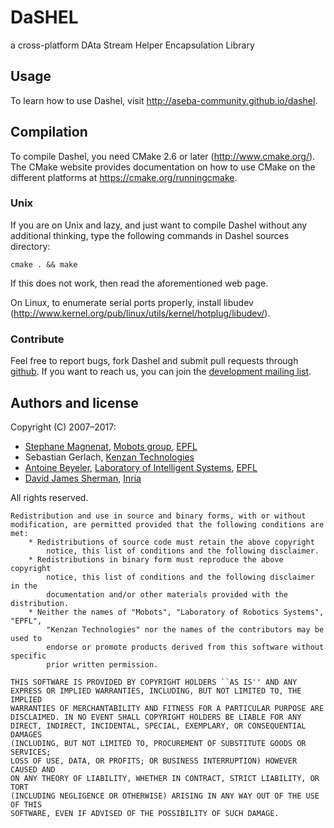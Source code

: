 # DaSHEL

a cross-platform DAta Stream Helper Encapsulation Library

## Usage

To learn how to use Dashel, visit http://aseba-community.github.io/dashel.

## Compilation

To compile Dashel, you need CMake 2.6 or later (http://www.cmake.org/).
The CMake website provides documentation on how to use CMake on the different
platforms at https://cmake.org/runningcmake.

### Unix

If you are on Unix and lazy, and just want to compile Dashel without any
additional thinking, type the following commands in Dashel sources directory:

	cmake . && make

If this does not work, then read the aforementioned web page.

On Linux, to enumerate serial ports properly, install libudev (http://www.kernel.org/pub/linux/utils/kernel/hotplug/libudev/).

### Contribute

Feel free to report bugs, fork Dashel and submit pull requests through [github](https://github.com/aseba-community/dashel).
If you want to reach us, you can join the [development mailing list](https://mail.gna.org/listinfo/dashel-dev/).

## Authors and license

Copyright (C) 2007–2017:
	
* [Stephane Magnenat](http://stephane.magnenat.net), [Mobots group](http://mobots.epfl.ch), [EPFL](http://www.epfl.ch/)
* Sebastian Gerlach, [Kenzan Technologies](http://www.kenzantech.com)
* [Antoine Beyeler](http://www.ab-ware.com), [Laboratory of Intelligent Systems](http://lis.epfl.ch), [EPFL](http://www.epfl.ch/)
* [David James Sherman](http://www.labri.fr/perso/david/Site/David_James_Sherman.html), [Inria](http://inria.fr)

All rights reserved.

	Redistribution and use in source and binary forms, with or without
	modification, are permitted provided that the following conditions are met:
		* Redistributions of source code must retain the above copyright
			notice, this list of conditions and the following disclaimer.
		* Redistributions in binary form must reproduce the above copyright
			notice, this list of conditions and the following disclaimer in the
			documentation and/or other materials provided with the distribution.
		* Neither the names of "Mobots", "Laboratory of Robotics Systems", "EPFL",
			"Kenzan Technologies" nor the names of the contributors may be used to
			endorse or promote products derived from this software without specific
			prior written permission.

	THIS SOFTWARE IS PROVIDED BY COPYRIGHT HOLDERS ``AS IS'' AND ANY
	EXPRESS OR IMPLIED WARRANTIES, INCLUDING, BUT NOT LIMITED TO, THE IMPLIED
	WARRANTIES OF MERCHANTABILITY AND FITNESS FOR A PARTICULAR PURPOSE ARE
	DISCLAIMED. IN NO EVENT SHALL COPYRIGHT HOLDERS BE LIABLE FOR ANY
	DIRECT, INDIRECT, INCIDENTAL, SPECIAL, EXEMPLARY, OR CONSEQUENTIAL DAMAGES
	(INCLUDING, BUT NOT LIMITED TO, PROCUREMENT OF SUBSTITUTE GOODS OR SERVICES;
	LOSS OF USE, DATA, OR PROFITS; OR BUSINESS INTERRUPTION) HOWEVER CAUSED AND
	ON ANY THEORY OF LIABILITY, WHETHER IN CONTRACT, STRICT LIABILITY, OR TORT
	(INCLUDING NEGLIGENCE OR OTHERWISE) ARISING IN ANY WAY OUT OF THE USE OF THIS
	SOFTWARE, EVEN IF ADVISED OF THE POSSIBILITY OF SUCH DAMAGE.
